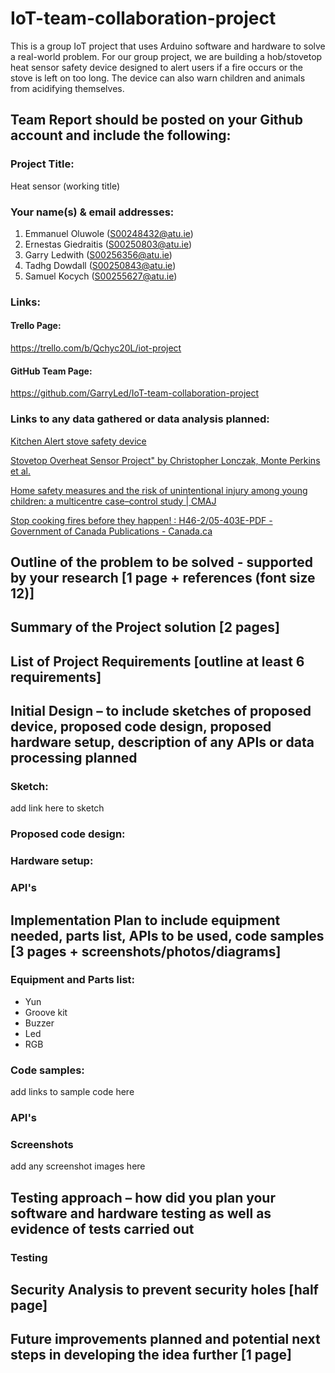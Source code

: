 # IoT-team-collaboration-project
This is a group IoT project that uses Arduino software and hardware to solve a real-world problem. For our group project, we are building a hob/stovetop heat sensor safety device designed to alert users if a fire occurs or the stove is left on too long. The device can also warn children and animals from acidifying themselves. 

## Team Report should be posted on your Github account and  include the following:

### Project Title:
Heat sensor (working title)

### Your name(s) & email addresses:
1. Emmanuel Oluwole (S00248432@atu.ie)
2. Ernestas Giedraitis (S00250803@atu.ie) 
3. Garry Ledwith (S00256356@atu.ie)
4. Tadhg Dowdall (S00250843@atu.ie)
5. Samuel Kocych (S00255627@atu.ie)

### Links:  
#### Trello Page:
https://trello.com/b/Qchyc20L/iot-project

#### GitHub Team Page:
https://github.com/GarryLed/IoT-team-collaboration-project
### Links to any data gathered or data analysis planned: 
[Kitchen Alert stove safety device](https://summit.sfu.ca/item/32148)

[Stovetop Overheat Sensor Project" by Christopher Lonczak, Monte Perkins et al.](https://digitalcommons.buffalostate.edu/srcc-sp21-compeng/6/)

[Home safety measures and the risk of unintentional injury among young children: a multicentre case–control study | CMAJ](https://www.cmaj.ca/content/175/8/883.short)

[Stop cooking fires before they happen! : H46-2/05-403E-PDF - Government of Canada Publications - Canada.ca](https://publications.gc.ca/site/eng/9.689623/publication.html)

## Outline of the problem to be solved - supported by your research [1 page + references (font size 12)] 

## Summary of the Project solution  [2 pages] 

## List of Project Requirements  [outline at least 6 requirements] 

## Initial Design – to include sketches of proposed device, proposed code design, proposed hardware setup, description of any APIs or data processing planned
### Sketch: 
add link here to sketch 

### Proposed code design: 

### Hardware setup: 

### API's 

## Implementation Plan to include equipment needed, parts list, APIs to be used, code samples [3 pages + screenshots/photos/diagrams] 

### Equipment and Parts list: 
- Yun 
- Groove kit 
- Buzzer 
- Led 
- RGB 

### Code samples: 
add links to sample code here 

### API's


### Screenshots 
add any screenshot images here 

## Testing approach – how did you plan your software and hardware testing as well as evidence of tests carried out

### Testing 

## Security Analysis to prevent security holes [half page] 

## Future improvements planned and potential next steps in developing the idea further [1 page]
